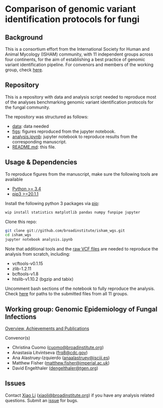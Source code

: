 # Comparison of genomic variant identification protocols for fungi
## Background
This is a consortium effort from the International Society for Human and Animal Mycology (ISHAM) community, with 11 independent groups across four continents, for the aim of establishing a best practice of genomic variant identification pipeline. For convenors and members of the working group, check [here](#WG).

## Repository
This is a repository with data and analysis script needed to reproduce most of the analyses benchmarking genomic variant identification protocols for the fungal community.

The repository was structured as follows:
 - [data](./data): data needed
 - [figs](./figs): figures reproduced from the jupyter notebook.
 - [analysis.ipynb](./analysis.ipynb): jupyter notebook to reproduce results from the corresponding manuscript.
 - [README.md](./README.md): this file.

## Usage & Dependencies
To reproduce figures from the manuscript, make sure the following tools are available
- [Python >= 3.4](https://www.python.org/)
- [pip3 >=20.1.1](https://pip.pypa.io/)

Install the following python 3 packages via [pip](https://pip.pypa.io/):
```sh
wip install statistics matplotlib pandas numpy funpipe jupyter
```

Clone this repo:
```sh
git clone git://github.com/broadinstitute/isham_wgs.git
cd isham_wgs
jupyter notebook analysis.ipynb
```
Note that additional tools and the [raw VCF files](https://figshare.com/s/21e8039b0fa31ea7b7f8) are needed to reproduce the analysis from scratch, including:
 - vcftools-v0.1.15
 - zlib-1.2.11
 - bcftools-v1.8
 - htslib-v1.10.2 (bgzip and tabix)

Uncomment bash sections of the notebook to fully reproduce the analysis.
Check [here](data/README.md) for paths to the submitted files from all 11 groups.

## <a name='WG'>Working group: Genomic Epidemiology of Fungal Infections</a>
[Overview, Achievements and Publications](https://www.isham.org/working-groups/genomic-epidemiology-fungal-infections)

Convenor(s)
* Christina Cuomo (cuomo@broadinstitute.org)
* Anastasia Litvintseva (frq8@cdc.gov)
* Ana Alastruey-Izquierdo (anaalastruey@isciii.es)
* Matthew Fisher (matthew.fisher@imperial.ac.uk)
* David Engelthaler (dengelthaler@tgen.org)

## Issues
Contact [Xiao Li](https://github.com/xiaoli0) (xiaoli@broadinstitute.org) if you have any analysis related questions. Submit an [issue](https://github.com/broadinstitute/isham_wgs/issues) for bugs.

